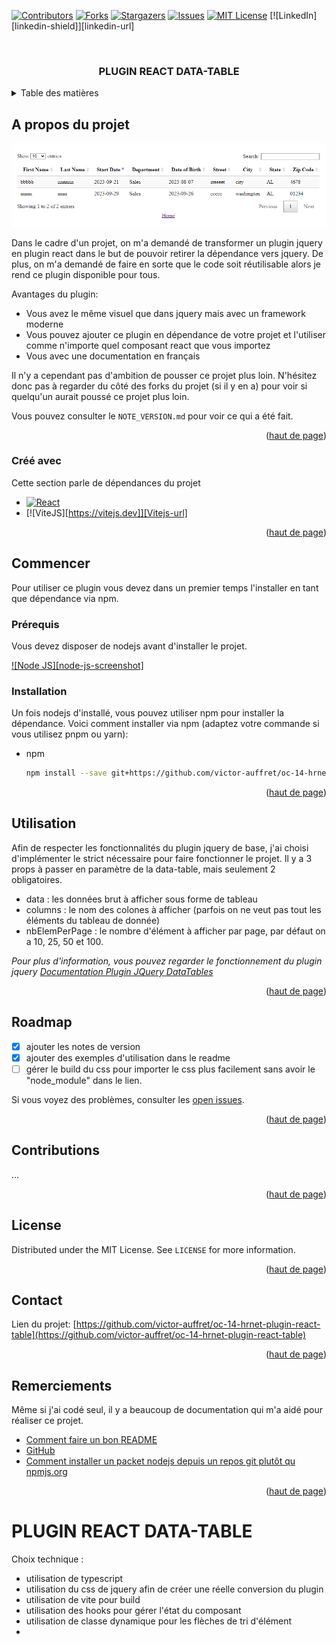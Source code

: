 <!-- Improved compatibility of back to top link: See: https://github.com/othneildrew/Best-README-Template/pull/73 -->
<a name="readme-top"></a>
<!--
*** Thanks for checking out the Best-README-Template. If you have a suggestion
*** that would make this better, please fork the repo and create a pull request
*** or simply open an issue with the tag "enhancement".
*** Don't forget to give the project a star!
*** Thanks again! Now go create something AMAZING! :D
-->

<!-- PROJECT SHIELDS -->
<!--
*** I'm using markdown "reference style" links for readability.
*** Reference links are enclosed in brackets [ ] instead of parentheses ( ).
*** See the bottom of this document for the declaration of the reference variables
*** for contributors-url, forks-url, etc. This is an optional, concise syntax you may use.
*** https://www.markdownguide.org/basic-syntax/#reference-style-links
-->
[![Contributors][contributors-shield]][contributors-url]
[![Forks][forks-shield]][forks-url]
[![Stargazers][stars-shield]][stars-url]
[![Issues][issues-shield]][issues-url]
[![MIT License][license-shield]][license-url]
[![LinkedIn][linkedin-shield]][linkedin-url]

<!-- PROJECT LOGO -->
<br />
<div align="center">
  <h3 align="center">PLUGIN REACT DATA-TABLE</h3>
</div>

<!-- TABLE OF CONTENTS -->
<details>
  <summary>Table des matières</summary>
  <ol>
    <li>
      <a href="#about-the-project">A propos du projet</a>
      <ul>
        <li><a href="#built-with">Créé avec</a></li>
      </ul>
    </li>
    <li>
      <a href="#getting-started">Commencer</a>
      <ul>
        <li><a href="#prerequisites">Prerequis</a></li>
        <li><a href="#installation">Installation</a></li>
      </ul>
    </li>
    <li><a href="#usage">Utilisation</a></li>
    <li><a href="#roadmap">Roadmap</a></li>
    <li><a href="#contributing">Contributing</a></li>
    <li><a href="#license">License</a></li>
    <li><a href="#contact">Contact</a></li>
    <li><a href="#acknowledgments">Remerciements</a></li>
  </ol>
</details>



<!-- ABOUT THE PROJECT -->
## A propos du projet

[![Data Table][data-table-screenshot]](https://github.com/victor-auffret/oc-14-hrnet-plugin-react-table)

Dans le cadre d'un projet, on m'a demandé de transformer un plugin jquery en plugin react dans le but de pouvoir retirer la dépendance vers jquery.
De plus, on m'a demandé de faire en sorte que le code soit réutilisable alors je rend ce plugin disponible pour tous. 

Avantages du plugin:
* Vous avez le même visuel que dans jquery mais avec un framework moderne
* Vous pouvez ajouter ce plugin en dépendance de votre projet et l'utiliser comme n'importe quel composant react que vous importez
* Vous avec une documentation en français

Il n'y a cependant pas d'ambition de pousser ce projet plus loin. N'hésitez donc pas à regarder du côté des forks du projet (si il y en a) pour voir si quelqu'un aurait poussé ce projet plus loin.

Vous pouvez consulter le `NOTE_VERSION.md` pour voir ce qui a été fait.

<p align="right">(<a href="#readme-top">haut de page</a>)</p>



### Créé avec 

Cette section parle de dépendances du projet

* [![React][React.js]][React-url]
* [![ViteJS][https://vitejs.dev]][Vitejs-url]

<p align="right">(<a href="#readme-top">haut de page</a>)</p>



<!-- GETTING STARTED -->
## Commencer

Pour utiliser ce plugin vous devez dans un premier temps l'installer en tant que dépendance via npm. 

### Prérequis

Vous devez disposer de nodejs avant d'installer le projet.

[![Node JS][node-js-screenshot]](https://nodejs.org/fr)


### Installation

Un fois nodejs d'installé, vous pouvez utiliser npm pour installer la dépendance.
Voici comment installer via npm (adaptez votre commande si vous utilisez pnpm ou yarn): 
* npm
  ```sh
  npm install --save git+https://github.com/victor-auffret/oc-14-hrnet-plugin-react-table.git#main
  ```

<p align="right">(<a href="#readme-top">haut de page</a>)</p>


<!-- USAGE EXAMPLES -->
## Utilisation

Afin de respecter les fonctionnalités du plugin jquery de base, 
j'ai choisi d'implémenter le strict nécessaire pour faire fonctionner le projet.
Il y a 3 props à passer en paramètre de la data-table, mais seulement 2 obligatoires.

* data : les données brut à afficher sous forme de tableau
* columns : le nom des colones à afficher (parfois on ne veut pas tout les éléments du tableau de donnée)
* nbElemPerPage : le nombre d'élément à afficher par page, par défaut on a 10, 25, 50 et 100.

_Pour plus d'information, vous pouvez regarder le fonctionnement du plugin jquery [Documentation Plugin JQuery DataTables](https://github.com/DataTables/DataTables)_

<p align="right">(<a href="#readme-top">haut de page</a>)</p>


<!-- ROADMAP -->
## Roadmap

- [x] ajouter les notes de version
- [x] ajouter des exemples d'utilisation dans le readme
- [ ] gérer le build du css pour importer le css plus facilement sans avoir le "node_module" dans le lien.

Si vous voyez des problèmes, consulter les [open issues](https://github.com/victor-auffret/oc-14-hrnet-plugin-react-table/issues).

<p align="right">(<a href="#readme-top">haut de page</a>)</p>


<!-- CONTRIBUTING -->
## Contributions

...

<p align="right">(<a href="#readme-top">haut de page</a>)</p>



<!-- LICENSE -->
## License

Distributed under the MIT License. See `LICENSE` for more information.

<p align="right">(<a href="#readme-top">haut de page</a>)</p>


<!-- CONTACT -->
## Contact

<!-- Your Name - [@your_twitter](https://twitter.com/your_username) - email@example.com -->

Lien du projet: [https://github.com/victor-auffret/oc-14-hrnet-plugin-react-table](https://github.com/victor-auffret/oc-14-hrnet-plugin-react-table)

<p align="right">(<a href="#readme-top">haut de page</a>)</p>


<!-- ACKNOWLEDGMENTS -->
## Remerciements

Même si j'ai codé seul, il y a beaucoup de documentation qui m'a aidé pour réaliser ce projet.

* [Comment faire un bon README](https://github.com/othneildrew/Best-README-Template)
* [GitHub](https://github.com)
* [Comment installer un packet nodejs depuis un repos git plutôt qu npmjs.org](https://linux.how2shout.com/how-to-install-a-npm-package-directly-from-github)

<p align="right">(<a href="#readme-top">haut de page</a>)</p>



<!-- MARKDOWN LINKS & IMAGES -->
<!-- https://www.markdownguide.org/basic-syntax/#reference-style-links -->
[contributors-shield]: https://img.shields.io/github/contributors/victor-auffret/oc-14-hrnet-plugin-react-table.svg?style=for-the-badge
[contributors-url]: https://github.com/victor-auffret/oc-14-hrnet-plugin-react-table/graphs/contributors
[forks-shield]: https://img.shields.io/github/forks/victor-auffret/oc-14-hrnet-plugin-react-table.svg?style=for-the-badge
[forks-url]: https://github.com/victor-auffret/oc-14-hrnet-plugin-react-table/network/members
[stars-shield]: https://img.shields.io/github/stars/victor-auffret/oc-14-hrnet-plugin-react-table.svg?style=for-the-badge
[stars-url]: https://github.com/victor-auffret/oc-14-hrnet-plugin-react-table/stargazers
[issues-shield]: https://img.shields.io/github/issues/victor-auffret/oc-14-hrnet-plugin-react-table.svg?style=for-the-badge
[issues-url]: https://github.com/victor-auffret/oc-14-hrnet-plugin-react-table/issues
[license-shield]: https://img.shields.io/github/license/victor-auffret/oc-14-hrnet-plugin-react-table.svg?style=for-the-badge
[license-url]: https://github.com/victor-auffret/oc-14-hrnet-plugin-react-table/blob/master/LICENSE
[data-table-screenshot]: img/screen1.png
[React.js]: https://img.shields.io/badge/React-20232A?style=for-the-badge&logo=react&logoColor=61DAFB
[React-url]: https://reactjs.org/
[ViteJS]: https://vitejs.dev/


# PLUGIN REACT DATA-TABLE

Choix technique : 

- utilisation de typescript 
- utilisation du css de jquery afin de créer une réelle conversion du plugin 
- utilisation de vite pour build 
- utilisation des hooks pour gérer l'état du composant 
- utilisation de classe dynamique pour les flèches de tri d'élément 
- 
